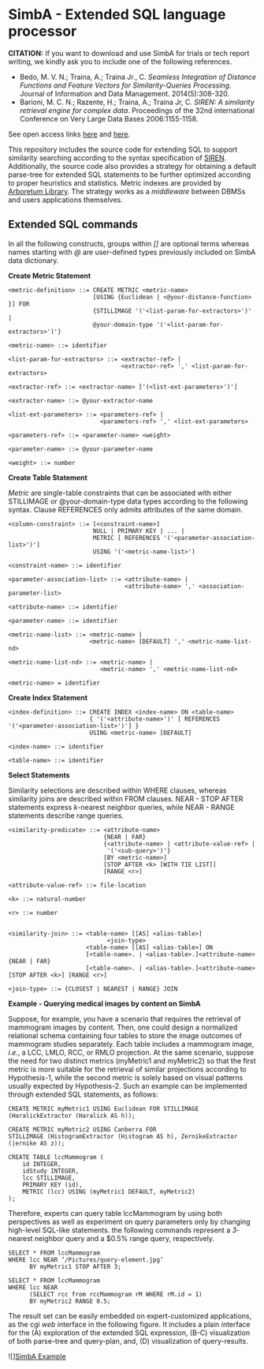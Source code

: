 # SimbA - Extended SQL language processor

**CITATION:** If you want to download and use SimbA for trials or tech report writing, we kindly ask you to include one of the following references.

* Bedo, M. V. N.; Traina, A.; Traina Jr., C. *Seamless Integration of Distance Functions and Feature Vectors for Similarity-Queries Processing*. Journal of Information and Data Management. 2014(5):308-320.
* Barioni, M. C. N.; Razente, H.; Traina, A.; Traina Jr, C. *SIREN: A similarity retrieval engine for complex data*. Proceedings of the 32nd international Conference on Very Large Data Bases 2006:1155-1158.

See open access links [here](https://seer.ufmg.br/index.php/jidm/article/view/689) and [here](http://www.vldb.org/conf/2006/p1155-barioni.pdf).

This repository includes the source code for extending SQL to support similarity searching according to the syntax specification of [SIREN](http://www.vldb.org/conf/2006/p1155-barioni.pdf).
Additionally, the source code also provides a strategy for obtaining a default parse-tree for extended SQL statements to be further optimized according to proper heuristics and statistics.
Metric indexes are provided by [Arboretum Library](https://bitbucket.org/gbdi/arboretum.git).
The strategy works as a *middleware* between DBMSs and users applications themselves.

## Extended SQL commands

In all the following constructs, groups within *[]* are optional terms whereas names starting with *@* are user-defined types previously included on SimbA data dictionary.

**Create Metric Statement**

    <metric-definition> ::= CREATE METRIC <metric-name>
                            [USING {Euclidean | <@your-distance-function> }] FOR
                            {STILLIMAGE '('<list-param-for-extractors>')' |
                            @your-domain-type '('<list-param-for-extractors>')'}
                            
    <metric-name> ::= identifier
    
    <list-param-for-extractors> ::= <extractor-ref> |
                                    <extractor-ref> ',' <list-param-for-extractors>
                                    
    <extractor-ref> ::= <extractor-name> ['(<list-ext-parameters>')']
    
    <extractor-name> ::= @your-extractor-name
    
    <list-ext-parameters> ::= <parameters-ref> |
                              <parameters-ref> ',' <list-ext-parameters>
                              
    <parameters-ref> ::= <parameter-name> <weight>
                         
    <parameter-name> ::= @your-parameter-name
    
    <weight> ::= number
    
**Create Table Statement**

*Metric* are single-table constraints that can be associated with either STILLIMAGE or @your-domain-type data types according to the following syntax.
Clause REFERENCES only admits attributes of the same domain.

    <column-constraint> ::= [<constraint-name>]
                            NULL | PRIMARY KEY | ... |
                            METRIC [ REFERENCES '('<parameter-association-list>')']
                            USING '('<metric-name-list>')
                            
    <constraint-name> ::= identifier
    
    <parameter-association-list> ::= <attribute-name> |
                                     <attribute-name> ',' <association-parameter-list>
    
    <attribute-name> ::= identifier
    
    <parameter-name> ::= identifier
    
    <metric-name-list> ::= <metric-name> |
                           <metric-name> [DEFAULT] ',' <metric-name-list-nd>
                           
    <metric-name-list-nd> ::= <metric-name> |
                              <metric-name> ',' <metric-name-list-nd> 
    
    <metric-name> = identifier
    
    
**Create Index Statement** 

    
    <index-definition> ::= CREATE INDEX <index-name> ON <table-name>
                           { '('<attribute-name>')' [ REFERENCES '('<parameter-association-list>')'] }
                           USING <metric-name> [DEFAULT]
    
    <index-name> ::= identifier
    
    <table-name> ::= identifier
    

**Select Statements**

Similarity selections are described within WHERE clauses, whereas similarity joins are described within FROM clauses.
NEAR - STOP AFTER statements express *k*-nearest neighbor queries, while NEAR - RANGE statements describe range queries.

    <similarity-predicate> ::= <attribute-name>
                               {NEAR | FAR}
                               {<attribute-name> | <attribute-value-ref> |
                                '('<sub-query>')'}
                               [BY <metric-name>]
                               [STOP AFTER <k> [WITH TIE LIST]]
                               [RANGE <r>]
    
    <attribute-value-ref> ::= file-location
    
    <k> ::= natural-number
    
    <r> ::= number
    
    
    <similarity-join> ::= <table-name> [[AS] <alias-table>] 
                                <join-type> 
                          <table-name> [[AS] <alias-table>] ON
                          [<table-name>. | <alias-table>.]<attribute-name> {NEAR | FAR}
                          [<table-name>. | <alias-table>.]<attribute-name> [STOP AFTER <k>] [RANGE <r>]
    
    <join-type> ::= {CLOSEST | NEAREST | RANGE} JOIN


    
**Example - Querying medical images by content on SimbA**

Suppose, for example, you have a scenario that requires the retrieval of mammogram images by content.
Then, one could design a normalized relational schema containing four tables to store the image outcomes of mammogram studies separately.
Each table includes a mammogram image, *i.e.*, a LCC, LMLO, RCC, or RMLO projection.
At the same scenario, suppose the need for two distinct metrics (myMetric1 and myMetric2) so that the first metric is more suitable for the retrieval of similar projections according to Hypothesis-1, while the second metric is solely based on visual patterns usually expected by Hypothesis-2.
Such an example can be implemented through extended SQL statements, as follows:


    CREATE METRIC myMetric1 USING Euclidean FOR STILLIMAGE (HaralickExtractor (Haralick AS h));

    CREATE METRIC myMetric2 USING Canberra FOR 
    STILLIMAGE (HistogramExtractor (Histogram AS h), ZernikeExtractor (|ernike AS z));

    CREATE TABLE lccMammogram (
        id INTEGER, 
        idStudy INTEGER, 
        lcc STILLIMAGE, 
        PRIMARY KEY (id), 
        METRIC (lcc) USING (myMetric1 DEFAULT, myMetric2) 
    );

Therefore, experts can query table lccMammogram by using both perspectives as well as experiment on query parameters only by changing high-level SQL-like statements.
the following commands represent a *3*-nearest neighbor query and a $0.5% range query, respectively.

    SELECT * FROM lccMammogram
    WHERE lcc NEAR ’/Pictures/query-element.jpg’
          BY myMetric1 STOP AFTER 3;
          
    SELECT * FROM lccMammogram
    WHERE lcc NEAR 
          (SELECT rcc from rccMammogram rM WHERE rM.id = 1)
          BY myMetric2 RANGE 0.5;

          
The result set can be easily embedded on expert-customized applications, as the cgi *web* interface in the following figure.
It includes a plain interface for the (A) exploration of the extended SQL expression, (B-C) visualization of both parse-tree and query-plan, and, (D) visualization of query-results.

![][SimbA Example](/FigExampleReadme.png)


          
          














